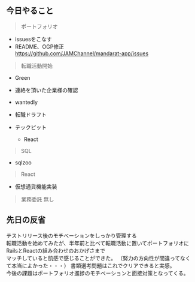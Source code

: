 ## 今日やること

> ポートフォリオ
- issuesをこなす
-  README、OGP修正  
https://github.com/JAMChannel/mandarat-app/issues



> 転職活動開始
- Green
 - 連絡を頂いた企業様の確認
- wantedly
- 転職ドラフト


- テックピット
  - React

> SQL
- sqlzoo

> React
 - 仮想通貨機能実装


> 業務委託
 無し
 
## 先日の反省
テストリリース後のモチベーションをしっかり管理する  
転職活動を始めてみたが、半年前と比べて転職活動に置いてポートフォリオに  
RailsとReactの組み合わせのおかげさまで  
マッチしていると肌感で感じることができた。 （努力の方向性が間違ってなくて本当によかった・・・）
書類選考問題はこれでクリアできると実感。  
今後の課題はポートフォリオ進捗のモチベーションと面接対策となってくる。
